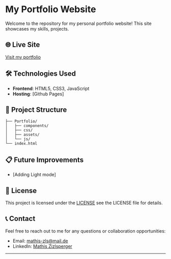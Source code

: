 # My Portfolio Website

Welcome to the repository for my personal portfolio website! This site showcases my skills, projects.

## 🌐 Live Site

[Visit my portfolio](https://mathis-zls.github.io/Portfolio/)

## 🛠️ Technologies Used

- **Frontend**: HTML5, CSS3, JavaScript
- **Hosting**: [Github Pages]

## 📁 Project Structure

```
├── Portfolio/
│   ├── components/
│   ├── css/
│   ├── assets/
│   └── js/
└── index.html 
```

## 📋 Future Improvements

- [Adding Light mode]

## 📝 License

This project is licensed under the [LICENSE](LICENSE) see the LICENSE file for details.


## 📞 Contact

Feel free to reach out to me for any questions or collaboration opportunities:

- Email: mathis-zls@mail.de
- LinkedIn: [Mathis Zizlsperger](https://www.linkedin.com/in/mathis-zizlsperger-06236735b/)

---
